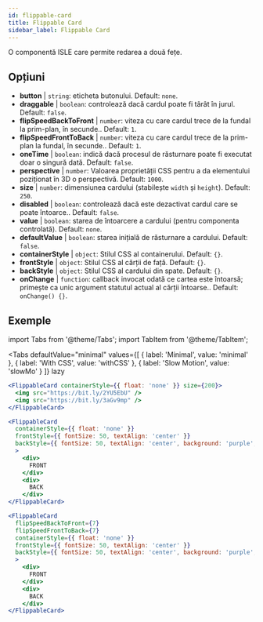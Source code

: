 ```yaml
---
id: flippable-card 
title: Flippable Card
sidebar_label: Flippable Card
---
```


O componentă ISLE care permite redarea a două fețe.

## Opțiuni

* __button__ | `string`: eticheta butonului. Default: `none`.
* __draggable__ | `boolean`: controlează dacă cardul poate fi târât în jurul. Default: `false`.
* __flipSpeedBackToFront__ | `number`: viteza cu care cardul trece de la fundal la prim-plan, în secunde.. Default: `1`.
* __flipSpeedFrontToBack__ | `number`: viteza cu care cardul trece de la prim-plan la fundal, în secunde.. Default: `1`.
* __oneTime__ | `boolean`: indică dacă procesul de răsturnare poate fi executat doar o singură dată. Default: `false`.
* __perspective__ | `number`: Valoarea proprietății CSS pentru a da elementului poziționat în 3D o perspectivă. Default: `1000`.
* __size__ | `number`: dimensiunea cardului (stabilește `width` și `height`). Default: `250`.
* __disabled__ | `boolean`: controlează dacă este dezactivat cardul care se poate întoarce.. Default: `false`.
* __value__ | `boolean`: starea de întoarcere a cardului (pentru componenta controlată). Default: `none`.
* __defaultValue__ | `boolean`: starea inițială de răsturnare a cardului. Default: `false`.
* __containerStyle__ | `object`: Stilul CSS al containerului. Default: `{}`.
* __frontStyle__ | `object`: Stilul CSS al cărții de față. Default: `{}`.
* __backStyle__ | `object`: Stilul CSS al cardului din spate. Default: `{}`.
* __onChange__ | `function`: callback invocat odată ce cartea este întoarsă; primește ca unic argument statutul actual al cărții întoarse.. Default: `onChange() {}`.


## Exemple

import Tabs from '@theme/Tabs';
import TabItem from '@theme/TabItem';

<Tabs
    defaultValue="minimal"
    values={[
        { label: 'Minimal', value: 'minimal' },
        { label: 'With CSS', value: 'withCSS' },
        { label: 'Slow Motion', value: 'slowMo' }
    ]}
    lazy
>

<TabItem value="minimal">

```jsx live
<FlippableCard containerStyle={{ float: 'none' }} size={200}>
  <img src="https://bit.ly/2YU5EbU" />
  <img src="https://bit.ly/3aGv9mp" />
</FlippableCard>
```

</TabItem>

<TabItem value="withCSS">

```jsx live
<FlippableCard 
  containerStyle={{ float: 'none' }} 
  frontStyle={{ fontSize: 50, textAlign: 'center' }} 
  backStyle={{ fontSize: 50, textAlign: 'center', background: 'purple', color: 'white' }} 
  >
    <div>
      FRONT
    </div>
    <div>
      BACK
    </div>
</FlippableCard>
```

</TabItem>

<TabItem value="slowMo">

```jsx live
<FlippableCard 
  flipSpeedBackToFront={7} 
  flipSpeedFrontToBack={7}   
  containerStyle={{ float: 'none' }} 
  frontStyle={{ fontSize: 50, textAlign: 'center' }} 
  backStyle={{ fontSize: 50, textAlign: 'center', background: 'purple', color: 'white' }} 
  >
    <div>
      FRONT
    </div>
    <div>
      BACK
    </div>
</FlippableCard>
```

</TabItem>

</Tabs>
